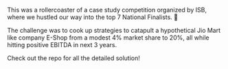 This was a rollercoaster of a case study competition organized by ISB, where we hustled our way into the top 7 National Finalists. 🚀 

The challenge was to cook up strategies to catapult a hypothetical Jio Mart like company E-Shop from a modest 4% market share to 20%, all while hitting positive EBITDA in next 3 years. 

Check out the repo for all the detailed solution! 
